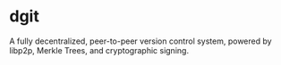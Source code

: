 # dgit
A fully decentralized, peer-to-peer version control system, powered by libp2p, Merkle Trees, and cryptographic signing.

